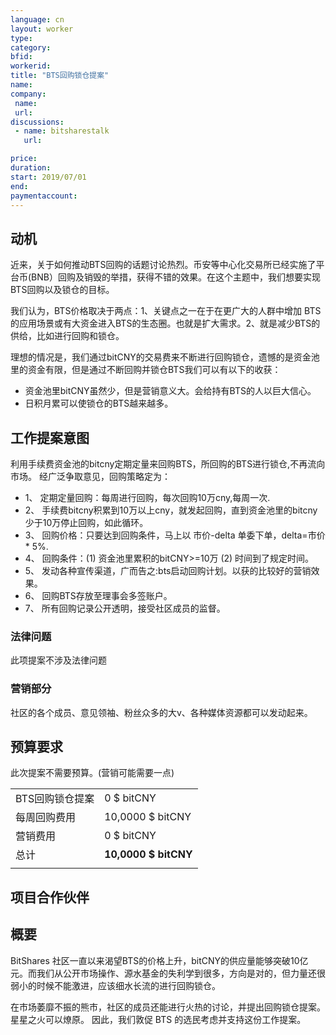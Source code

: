 ```yaml
---
language: cn
layout: worker
type: 
category: 
bfid: 
workerid: 
title: "BTS回购锁仓提案"
name: 
company:
 name: 
 url: 
discussions:
 - name: bitsharestalk
   url: 

price: 
duration: 
start: 2019/07/01
end: 
paymentaccount: 
---
```


## 动机

近来，关于如何推动BTS回购的话题讨论热烈。币安等中心化交易所已经实施了平台币(BNB）回购及销毁的举措，获得不错的效果。在这个主题中，我们想要实现BTS回购以及锁仓的目标。

我们认为，BTS价格取决于两点：1、关键点之一在于在更广大的人群中增加 BTS 的应用场景或有大资金进入BTS的生态圈。也就是扩大需求。2、就是减少BTS的供给，比如进行回购和锁仓。

理想的情况是，我们通过bitCNY的交易费来不断进行回购锁仓，遗憾的是资金池里的资金有限，但是通过不断回购并锁仓BTS我们可以有以下的收获：
- 资金池里bitCNY虽然少，但是营销意义大。会给持有BTS的人以巨大信心。
- 日积月累可以使锁仓的BTS越来越多。

## 工作提案意图

利用手续费资金池的bitcny定期定量来回购BTS，所回购的BTS进行锁仓,不再流向市场。
经广泛争取意见，回购策略定为：
- 1、 定期定量回购：每周进行回购，每次回购10万cny,每周一次.
- 2、 手续费bitcny积累到10万以上cny，就发起回购，直到资金池里的bitcny少于10万停止回购，如此循环。
- 3、 回购价格：只要达到回购条件，马上以 市价-delta 单委下单，delta=市价 * 5%.
- 4、 回购条件：(1) 资金池里累积的bitCNY>=10万 (2) 时间到了规定时间。
- 5、 发动各种宣传渠道，广而告之:bts启动回购计划。以获的比较好的营销效果。
- 6、 回购BTS存放至理事会多签账户。
- 7、 所有回购记录公开透明，接受社区成员的监督。

### 法律问题

此项提案不涉及法律问题

### 营销部分

社区的各个成员、意见领袖、粉丝众多的大v、各种媒体资源都可以发动起来。

## 预算要求

此次提案不需要预算。(营销可能需要一点)

|  |  |
|--|--|
| BTS回购锁仓提案 | 0 $ bitCNY |
| 每周回购费用 | 10,0000 $ bitCNY |
| 营销费用 | 0 $ bitCNY |
| 总计 | **10,0000 $ bitCNY**|
|  |  |


## 项目合作伙伴



## 概要

BitShares 社区一直以来渴望BTS的价格上升，bitCNY的供应量能够突破10亿元。而我们从公开市场操作、源水基金的失利学到很多，方向是对的，但力量还很弱小的时候不能激进，应该细水长流的进行回购锁仓。

在市场萎靡不振的熊市，社区的成员还能进行火热的讨论，并提出回购锁仓提案。星星之火可以燎原。
因此，我们敦促 BTS 的选民考虑并支持这份工作提案。

